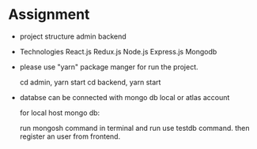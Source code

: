 # Assignment

* project structure
    admin
    backend
* Technologies
    React.js
    Redux.js
    Node.js
    Express.js
    Mongodb

* please use "yarn" package manger for run the project.

    cd admin, yarn start
    cd backend, yarn start

* databse can be connected with mongo db local or atlas account

    for local host mongo db:

    run mongosh command in terminal  and run use testdb command.
    then register an user from frontend.
